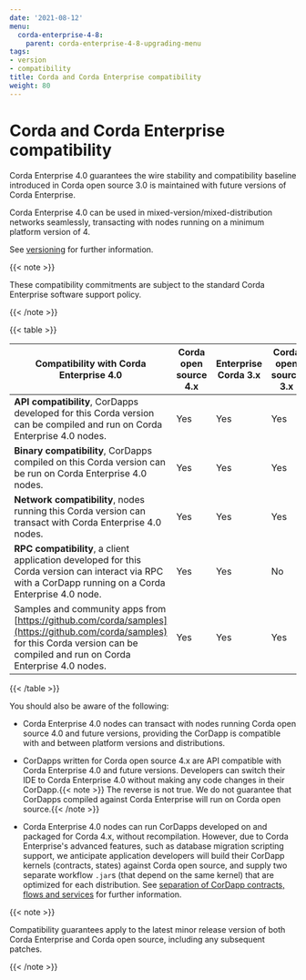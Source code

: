 ```yaml
---
date: '2021-08-12'
menu:
  corda-enterprise-4-8:
    parent: corda-enterprise-4-8-upgrading-menu
tags:
- version
- compatibility
title: Corda and Corda Enterprise compatibility
weight: 80
---
```



# Corda and Corda Enterprise compatibility

Corda Enterprise 4.0 guarantees the wire stability and compatibility baseline introduced in Corda open source 3.0
is maintained with future versions of Corda Enterprise.

Corda Enterprise 4.0 can be used in mixed-version/mixed-distribution networks seamlessly, transacting with nodes running on a minimum platform version of 4.

See [versioning](cordapps/versioning.md) for further information.


{{< note >}}

These compatibility commitments are subject to the standard Corda Enterprise software support policy.

{{< /note >}}

{{< table >}}

|Compatibility with Corda Enterprise 4.0|Corda open source 4.x|Enterprise Corda 3.x|Corda open source 3.x|
|-------------------------------------------------|-------------|-----------------------|---------------|
|**API compatibility**, CorDapps developed for this Corda version can be compiled and run on Corda Enterprise 4.0 nodes.|Yes|Yes|Yes|
|**Binary compatibility**, CorDapps compiled on this Corda version can be run on Corda Enterprise 4.0 nodes.|Yes|Yes|Yes|
|**Network compatibility**, nodes running this Corda version can transact with Corda Enterprise 4.0 nodes.|Yes|Yes|Yes|
|**RPC compatibility**, a client application developed for this Corda version can interact via RPC with a CorDapp running on a Corda Enterprise 4.0 node.|Yes|Yes|No|
|Samples and community apps from [https://github.com/corda/samples](https://github.com/corda/samples) for this Corda version can be compiled and run on Corda Enterprise 4.0 nodes.|Yes|Yes|Yes|

{{< /table >}}

You should also be aware of the following:

* Corda Enterprise 4.0 nodes can transact with nodes running Corda open source 4.0 and future versions, providing the CorDapp is compatible with and between platform versions and distributions.

* CorDapps written for Corda open source 4.x are API compatible with Corda Enterprise 4.0 and future versions.
  Developers can switch their IDE to Corda Enterprise 4.0 without making any code changes in their CorDapp.{{< note >}}
  The reverse is not true. We do not guarantee that CorDapps compiled against Corda Enterprise will run on Corda open source.{{< /note >}}

* Corda Enterprise 4.0 nodes can run CorDapps developed on and packaged for Corda 4.x, without recompilation.
  However, due to Corda Enterprise's advanced features, such as database migration scripting support, we anticipate application developers
  will build their CorDapp kernels (contracts, states) against Corda open source, and supply two separate workflow `.jar`s (that depend on the same kernel)
  that are optimized for each distribution. See [separation of CorDapp contracts, flows and services](cordapps/cordapp-build-systems.md#separate-cordapp-contracts-flows-and-services) for further information.

{{< note >}}

Compatibility guarantees apply to the latest minor release version of both Corda Enterprise and Corda open source, including any subsequent patches.

{{< /note >}}

